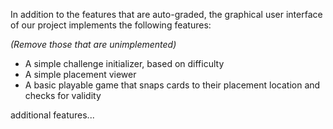 In addition to the features that are auto-graded, the graphical user interface
of our project implements the following features:

*(Remove those that are unimplemented)*

 - A simple challenge initializer, based on difficulty
 - A simple placement viewer
 - A basic playable game that snaps cards to their placement location and checks for validity

additional features...
